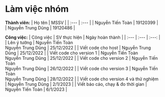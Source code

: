 Làm việc nhóm
=============

**Thành viên:**
| Họ tên | MSSV |
| :--- | :--- |
| Nguyễn Tiến Toàn | 19120399 |
| Nguyễn Trung Dũng | 19120486 |

**Công việc:**
| Công việc | SV thực hiện | Ngày hoàn thành |
| :--- | :--- | :---: |
| Lên ý tưởng | Nguyễn Tiến Toàn</br> Nguyễn Trung Dũng | 25/12/2022 |
| Viết code cho host | Nguyễn Trung Dũng | 25/12/2022 |
| Viết code cho version 1 | Nguyễn Tiến Toàn</br> Nguyễn Trung Dũng | 25/12/2022 |
| Viết code cho version 2 | Nguyễn Tiến Toàn</br> Nguyễn Trung Dũng | 26/12/2022 |
| Viết code cho version 3 | Nguyễn Tiến Toàn</br> Nguyễn Trung Dũng | 28/12/2022 |
| Viết code cho version 4 và thử nghiệm | Nguyễn Trung Dũng | 2/1/2023 |
| Viết báo cáo, chạy & đo thời gian | Nguyễn Tiến Toàn | 6/1/2023 |